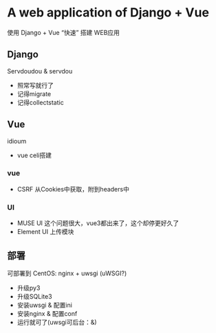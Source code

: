 # A web application of Django + Vue
使用 Django + Vue “快速” 搭建 WEB应用

## Django
Servdoudou & servdou
+ 照常写就行了
+ 记得migrate
+ 记得collectstatic

## Vue
idioum
+ vue celi搭建

### vue
+ CSRF
从Cookies中获取，附到headers中

### UI
+ MUSE UI
这个问题很大，vue3都出来了，这个却停更好久了
+ Element UI
上传模块

## 部署
可部署到 CentOS: nginx + uwsgi (uWSGI?)
+ 升级py3
+ 升级SQLite3
+ 安装uwsgi & 配置ini
+ 安装nginx & 配置conf
+ 运行就可了(uwsgi可后台：&)

